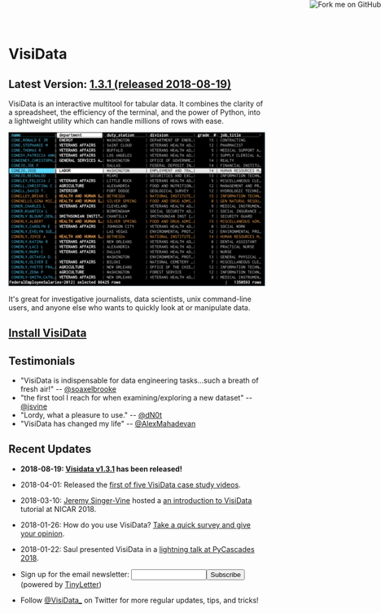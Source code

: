 
<a href="https://github.com/saulpw/visidata"><img style="position: absolute; top: 0; right: 0; border: 0;" src="https://s3.amazonaws.com/github/ribbons/forkme_right_white_ffffff.png" alt="Fork me on GitHub"></a>

# VisiData

## Latest Version: [1.3.1 (released 2018-08-19) ](/releases)

VisiData is an interactive multitool for tabular data.  It combines the clarity of a spreadsheet, the efficiency of the terminal, and the power of Python, into a lightweight utility which can handle millions of rows with ease.

<div class="screenshot">
<a href="/screenshot.png"><img src="/screenshot.png" alt="screenshot of VisiData in action"/></a>
</div>

It's great for investigative journalists, data scientists, unix command-line users, and anyone else who wants to quickly look at or manipulate data.

## [Install VisiData](/install)

## Testimonials

- "VisiData is indispensable for data engineering tasks...such a breath of fresh air!" -- [\@soaxelbrooke](https://news.ycombinator.com/item?id=16516297)
- "the first tool I reach for when examining/exploring a new dataset" -- [\@jsvine](https://news.ycombinator.com/item?id=16515925)
- "Lordy, what a pleasure to use." -- [\@dN0t](https://twitter.com/dN0t/status/970445038349058048)
- "VisiData has changed my life" -- [\@AlexMahadevan](https://twitter.com/AlexMahadevan/status/976436539638116352)


## Recent Updates

- **2018-08-19: [Visidata v1.3.1](/releases#v1.3.1) has been released!**

- 2018-04-01: Released the [first of five VisiData case study videos](https://www.youtube.com/watch?v=yhunJc8Nu4g&list=PLxu7QdBkC7drrAGfYzatPGVHIpv4Et46W&index=3).

- 2018-03-10: [Jeremy Singer-Vine](https://www.jsvine.com) hosted a [an introduction to VisiData](https://jsvine.github.io/intro-to-visidata/) tutorial at NICAR 2018.

- 2018-01-26: How do you use VisiData?  <a href="/survey" target="_blank" title="powered by SurveyMonkey">Take a quick survey and give your opinion</a>.

- 2018-01-22: Saul presented VisiData in a [lightning talk at PyCascades 2018](https://www.youtube.com/watch?v=N1CBDTgGtOU).

- <form action="https://tinyletter.com/visidata" method="post" target="popupwindow" onsubmit="window.open('https://tinyletter.com/visidata', 'popupwindow', 'scrollbars=yes,width=800,height=600');return true">Sign up for the email newsletter: <input type="text" style="width:140px" name="email" id="tlemail" /><input type="hidden" value="1" name="embed"/><input type="submit" value="Subscribe" /> (powered by <a href="https://tinyletter.com" target="_blank">TinyLetter</a>)</form>

- Follow [\@VisiData_](https://twitter.com/VisiData_) on Twitter for more regular updates, tips, and tricks!

